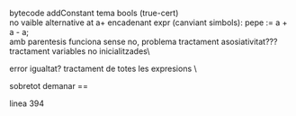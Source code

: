 bytecode addConstant tema bools (true-cert) \
no vaible alternative at a+ encadenant expr (canviant simbols):
pepe := a + a - a; \
amb parentesis funciona sense no, problema tractament asosiativitat???\
tractament variables no inicialitzades\

error igualtat? tractament de totes les expresions \

sobretot demanar ==

linea 394